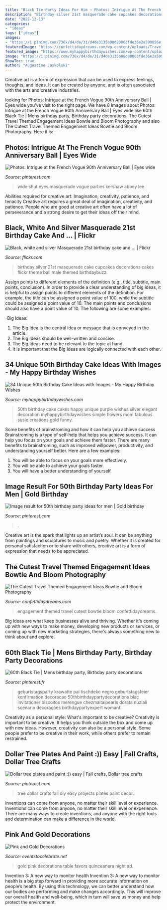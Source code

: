 ```yaml
---
title: "Black Tie Party Ideas For Him ~ Photos: Intrigue At The French Vogue 90th Anniversary Ball"
description: "Birthday silver 21st masquerade cake cupcakes decorations cakes flickr theme ball male themed birthdaybuzz"
date: "2022-12-13"
categories:
- "ideas"
tags: ["ideas"]
images:
- "https://i.pinimg.com/736x/d4/de/31/d4de3135a08d80003fde36e2a599856e.jpg"
featuredImage: "https://confettidaydreams.com/wp-content/uploads/Travel-Themed-Engagement-Photos-60.jpeg"
featured_image: "https://www.myhappybirthdaywishes.com/wp-content/uploads/2016/09/dahlia-50th-birthday-cakes.jpg"
image: "https://i.pinimg.com/736x/d4/de/31/d4de3135a08d80003fde36e2a599856e.jpg"
ShowToc: true
author: "Augustine Jaskolski"
---
```



Creative art is a form of expression that can be used to express feelings, thoughts, and ideas. It can be created by anyone, and is often associated with the arts and creative industries.

	

		
looking for Photos: Intrigue at the French Vogue 90th Anniversary Ball | Eyes wide you've visit to the right page. We have 8 Images about Photos: Intrigue at the French Vogue 90th Anniversary Ball | Eyes wide like 60th Black Tie | Mens birthday party, Birthday party decorations, The Cutest Travel Themed Engagement Ideas Bowtie and Bloom Photography and also The Cutest Travel Themed Engagement Ideas Bowtie and Bloom Photography. Here it is:
		
    
## Photos: Intrigue At The French Vogue 90th Anniversary Ball | Eyes Wide

<img loading=lazy src="https://i.pinimg.com/736x/03/8a/1c/038a1cc5928b06de96c6a0b17ce7d21e--eyes-wide-shut-vogue-style.jpg" onerror="this.onerror=null;this.src='https://tse4.mm.bing.net/th?id=OIP.UYAyzg44HnF5LoPSmk895gHaFj&amp;pid=15.1';" alt="Photos: Intrigue at the French Vogue 90th Anniversary Ball | Eyes wide">

_Source: pinterest.com_

>wide shut eyes masquerade vogue parties kershaw abbey lee. 

	

Abilities required for creative art: Imagination, creativity, patience, and tenacity
Creative art requires a great deal of imagination, creativity, and patience. People who are good at creative art often have a lot of perseverance and a strong desire to get their ideas off their mind.

    
## Black, White And Silver Masquerade 21st Birthday Cake And … | Flickr

<img loading=lazy src="https://c2.staticflickr.com/8/7171/6698442431_f1ac280dc8_b.jpg" onerror="this.onerror=null;this.src='https://tse2.mm.bing.net/th?id=OIP.KwiWH4sOhJ4Kh7bkm91KpgHaJ4&amp;pid=15.1';" alt="Black, white and silver Masquerade 21st birthday cake and … | Flickr">

_Source: flickr.com_

>birthday silver 21st masquerade cake cupcakes decorations cakes flickr theme ball male themed birthdaybuzz. 

	

Assign points to different elements of the definition (e.g., title, subtitle, main points, conclusion).
In order to provide a clear understanding of big ideas, it is helpful to assign points to different elements of the definition. For example, the title can be assigned a point value of 100, while the subtitle could be assigned a point value of 10. The main points and conclusions should also have a point value of 10. 
The following are some examples: 

-Big Ideas: 
1) The Big Idea is the central idea or message that is conveyed in the article. 
2) The Big Ideas should be well-written and concise. 
3) The Big Ideas need to be relevant to the topic at hand. 
4) It is important that the Big Ideas are logically connected with each other.

    
## 34 Unique 50th Birthday Cake Ideas With Images - My Happy Birthday Wishes

<img loading=lazy src="https://www.myhappybirthdaywishes.com/wp-content/uploads/2016/09/dahlia-50th-birthday-cakes.jpg" onerror="this.onerror=null;this.src='https://tse1.mm.bing.net/th?id=OIP.MSVZkx5a14PwavBFdOYO4wHaLG&amp;pid=15.1';" alt="34 Unique 50th Birthday Cake Ideas with Images - My Happy Birthday Wishes">

_Source: myhappybirthdaywishes.com_

>50th birthday cake cakes happy unique purple wishes silver elegant decoration myhappybirthdaywishes simple flowers mom fabulous susie creations gold funny. 

	

Some benefits of brainstroming and how it can help you achieve success
Brainstroming is a type of self-help that helps you achieve success. It can help you focus on your goals and achieve them faster. There are many benefits to brainstroming, such as improved willpower, productivity, and understanding yourself better. Here are a few examples: 
1) You will be able to focus on your goals more effectively.
2) You will be able to achieve your goals faster.
3) You will have a better understanding of yourself.

    
## Image Result For 50th Birthday Party Ideas For Men | Gold Birthday

<img loading=lazy src="https://i.pinimg.com/736x/18/fa/3b/18fa3b594ab8950908607e69c8ee2eb0.jpg" onerror="this.onerror=null;this.src='https://tse1.mm.bing.net/th?id=OIP.xAXkI8vKA65Zhi2DLJBBogHaKJ&amp;pid=15.1';" alt="Image result for 50th birthday party ideas for men | Gold birthday">

_Source: pinterest.com_

>. 

	

Creative art is the spark that lights up an artist’s soul. It can be anything from paintings and sculptures to music and poetry. Whether it is created for personal satisfaction or to share with others, creative art is a form of expression that needs to be appreciated.

    
## The Cutest Travel Themed Engagement Ideas Bowtie And Bloom Photography

<img loading=lazy src="https://confettidaydreams.com/wp-content/uploads/Travel-Themed-Engagement-Photos-60.jpeg" onerror="this.onerror=null;this.src='https://tse1.mm.bing.net/th?id=OIP.SoUEr_LR1EX0idjC6yiiHwHaFb&amp;pid=15.1';" alt="The Cutest Travel Themed Engagement Ideas Bowtie and Bloom Photography">

_Source: confettidaydreams.com_

>engagement themed travel cutest bowtie bloom confettidaydreams. 

	

Big ideas are what keep businesses alive and thriving. Whether it's coming up with new ways to make money, developing new products or services, or coming up with new marketing strategies, there's always something new to think about and explore.

    
## 60th Black Tie | Mens Birthday Party, Birthday Party Decorations

<img loading=lazy src="https://i.pinimg.com/736x/d4/de/31/d4de3135a08d80003fde36e2a599856e.jpg" onerror="this.onerror=null;this.src='https://tse1.mm.bing.net/th?id=OIP.kYfTu6MhktbIS2Wj5J7r5wHaJl&amp;pid=15.1';" alt="60th Black Tie | Mens birthday party, Birthday party decorations">

_Source: pinterest.fr_

>geburtstagsparty krawatte pai tischdeko negro geburtstagsfeier konfirmation decoracao 50thbirthdaypartydecorations blac invitationer biscoitos merengue chezmaitaipearls dorata nuziali scenario decorações birthdaypartyexpert womanf. 

	

Creativity as a personal style: What's important to be creative?
Creativity is important to be creative. It helps you think outside the box and come up with new ideas. However, creativity can also be a personal style. Some people prefer to be creative in their work, while others prefer to remain restrained.

    
## Dollar Tree Plates And Paint :)) Easy | Fall Crafts, Dollar Tree Crafts

<img loading=lazy src="https://i.pinimg.com/736x/9c/70/8a/9c708a069a1df715c874f5967c1562d9--fall-diy-tree-crafts.jpg" onerror="this.onerror=null;this.src='https://tse1.mm.bing.net/th?id=OIP.eNdyeNvKeM1vLVk6ccDPrQHaJ3&amp;pid=15.1';" alt="Dollar tree plates and paint :)) easy | Fall crafts, Dollar tree crafts">

_Source: pinterest.com_

>tree dollar crafts fall diy easy projects plates paint decor. 

	

Inventions can come from anyone, no matter their skill level or experience.
Inventions can come from anyone, no matter their skill level or experience. There are many ways to create inventions, and anyone with the right tools and determination can make a difference in the world.

    
## Pink And Gold Decorations

<img loading=lazy src="https://eventstocelebrate.net/wp-content/uploads/2015/03/Pink-and-Gold-Party-Table-eventstocelebrate.net-LoveDoveFruits-ad.jpg" onerror="this.onerror=null;this.src='https://tse4.mm.bing.net/th?id=OIP.jb7jX37Jt25BovKjhfxhYAHaE7&amp;pid=15.1';" alt="Pink and Gold Decorations">

_Source: eventstocelebrate.net_

>gold pink decorations table favors quinceanera night ad. 

	

Invention 3: A new way to monitor health
Invention 3: A new way to monitor health is a big step forward in providing more accurate information on people’s health. By using this technology, we can better understand how our bodies are performing and make changes accordingly. This will improve our overall health and well-being, which in turn will save us money and help protect the environment.

